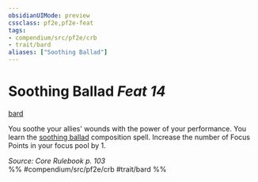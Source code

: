 ```yaml
---
obsidianUIMode: preview
cssclass: pf2e,pf2e-feat
tags:
- compendium/src/pf2e/crb
- trait/bard
aliases: ["Soothing Ballad"]
---
```

# Soothing Ballad  *Feat 14*  
[bard](Reference/Rules/Traits/bard.md "Bard Class Trait")  


You soothe your allies' wounds with the power of your performance. You learn the [soothing ballad](Reference/Compendium/Spells/soothing-ballad.md) composition spell. Increase the number of Focus Points in your focus pool by 1.

*Source: Core Rulebook p. 103*  
%% #compendium/src/pf2e/crb #trait/bard %%